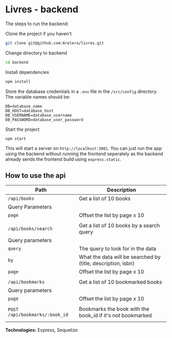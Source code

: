# Livres - backend

The steps to run the backend:

Clone the project if you haven't

```bash
git clone git@github.com:Arelera/livres.git
```

Change directory to backend

```bash
cd backend
```

Install dependencies

```bash
npm install
```

Store the database credentials in a `.env` file in the `/src/config` directory. The variable names should be:

```
DB=database_name
DB_HOST=database_host
DB_USERNAME=database_username
DB_PASSWORD=database_user_password
```

Start the project

```bash
npm start
```

This will start a server on `http://localhost:3001`. You can just run the app using the backend without running the frontend seperately as the backend already sends the frontend build using `express.static`.

## How to use the api

| Path                      | Description                                                  |
| ------------------------- | ------------------------------------------------------------ |
| `/api/books`              | Get a list of 10 books                                       |
| Query Parameters          |                                                              |
| `page`                    | Offset the list by page x 10                                 |
|                           |                                                              |
| `/api/books/search`       | Get a list of 10 books by a search query                     |
| Query parameters          |                                                              |
| `query`                   | The query to look for in the data                            |
| `by`                      | What the data will be searched by (title, description, isbn) |
| `page`                    | Offset the list by page x 10                                 |
|                           |                                                              |
| `/api/bookmarks`          | Get a list of 10 bookmarked books                            |
| Query parameters          |                                                              |
| `page`                    | Offset the list by page x 10                                 |
|                           |                                                              |
| `POST` `/api/bookmarks/:book_id` | Bookmarks the book with the book_id if it's not bookmarked   |
|                           |                                                              |

**Technologies:** Express, Sequelize
